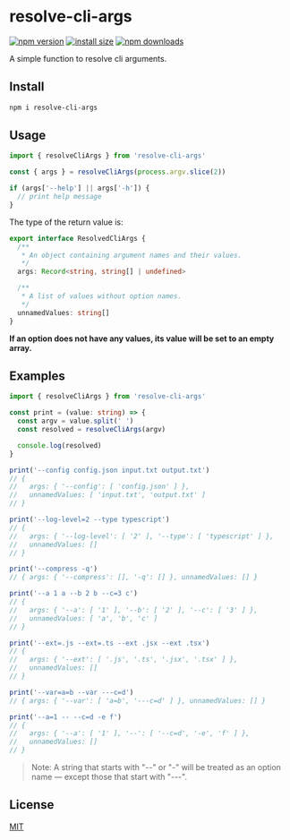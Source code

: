 # resolve-cli-args

[![npm version](https://img.shields.io/npm/v/resolve-cli-args)](https://www.npmjs.com/package/resolve-cli-args)
[![install size](https://packagephobia.now.sh/badge?p=resolve-cli-args)](https://packagephobia.now.sh/result?p=resolve-cli-args)
[![npm downloads](https://img.shields.io/npm/dm/resolve-cli-args.svg)](https://npm-stat.com/charts.html?package=resolve-cli-args)

<!-- [![coverage](https://img.shields.io/badge/coverage-100%25-brightgreen)](https://github.com/john-yuan/resolve-cli-args/blob/main/src/index.test.ts) -->

A simple function to resolve cli arguments.

## Install

```sh
npm i resolve-cli-args
```

## Usage

```ts
import { resolveCliArgs } from 'resolve-cli-args'

const { args } = resolveCliArgs(process.argv.slice(2))

if (args['--help'] || args['-h']) {
  // print help message
}
```

The type of the return value is:

```ts
export interface ResolvedCliArgs {
  /**
   * An object containing argument names and their values.
   */
  args: Record<string, string[] | undefined>

  /**
   * A list of values without option names.
   */
  unnamedValues: string[]
}
```

**If an option does not have any values, its value will be set to an empty array.**

## Examples

```ts
import { resolveCliArgs } from 'resolve-cli-args'

const print = (value: string) => {
  const argv = value.split(' ')
  const resolved = resolveCliArgs(argv)

  console.log(resolved)
}

print('--config config.json input.txt output.txt')
// {
//   args: { '--config': [ 'config.json' ] },
//   unnamedValues: [ 'input.txt', 'output.txt' ]
// }

print('--log-level=2 --type typescript')
// {
//   args: { '--log-level': [ '2' ], '--type': [ 'typescript' ] },
//   unnamedValues: []
// }

print('--compress -q')
// { args: { '--compress': [], '-q': [] }, unnamedValues: [] }

print('--a 1 a --b 2 b --c=3 c')
// {
//   args: { '--a': [ '1' ], '--b': [ '2' ], '--c': [ '3' ] },
//   unnamedValues: [ 'a', 'b', 'c' ]
// }

print('--ext=.js --ext=.ts --ext .jsx --ext .tsx')
// {
//   args: { '--ext': [ '.js', '.ts', '.jsx', '.tsx' ] },
//   unnamedValues: []
// }

print('--var=a=b --var ---c=d')
// { args: { '--var': [ 'a=b', '---c=d' ] }, unnamedValues: [] }

print('--a=1 -- --c=d -e f')
// {
//   args: { '--a': [ '1' ], '--': [ '--c=d', '-e', 'f' ] },
//   unnamedValues: []
// }
```

> Note: A string that starts with "--" or "-" will be treated as an option name — except those that start with "---".

## License

[MIT](https://github.com/john-yuan/resolve-cli-args/blob/main/LICENSE)
